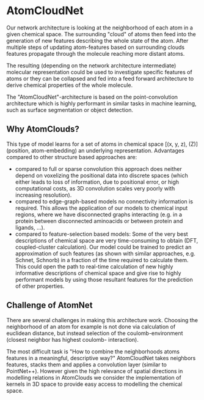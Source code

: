 # AtomCloudNet

Our network architecture is looking at the neighborhood of each atom in a given chemical space. The surrounding "cloud" of atoms then feed into the generation of new features describing the whole state of the atom.
After multiple steps of updating atom-features based on surrounding clouds features propagate through the molecule reaching more distant atoms.

The resulting (depending on the network architecture intermediate) molecular representation could be used to investigate specific features of atoms or they
can be collapsed and fed into a feed forward architecture to derive chemical properties of the whole molecule.

The "AtomCloudNet"-architecture is based on the point-convolution architecture which is highly performant in similar tasks in machine learning, such as
 surface segmentation or object detection.

## Why AtomClouds?

This type of model learns for a set of atoms in chemical space [(x, y, z), (Z)] (position, atom-embedding) an underlying 
representation. Advantages compared to other structure based approaches are:
- compared to full or sparse convolution this approach does neither depend on voxelizing the positional data into discrete spaces 
(which either leads to loss of information, due to positional error, or high computational costs, as 3D convolution scales very 
poorly with increasing resolution).
- compared to edge-graph-based models no connectivity information is required. This allows the application of our models to chemical input regions,
where we have disconnected graphs interacting (e.g. in a protein between disconnected aminoacids or between
protein and ligands, ...).
- compared to feature-selection based models: Some of the very best descriptions of chemical space are very time-consuming 
to obtain (DFT, coupled-cluster calculation). Our model could be trained to predict an approximation of such 
features (as shown with similar approaches, e.g. Schnet, Schnorb) in a fraction of the time required to calculate them.
This could open the path to real-time calculation of new highly informative descriptions of chemical space and give rise 
to highly performant models by using those resultant features for the prediction of other properties.

## Challenge of AtomNet

There are several challenges in making this architecture work. Choosing the neighborhood of an atom for example is not done via
calculation of euclidean distance, but instead selection of the coulomb-environment (closest neighbor has highest coulomb-
interaction). 

The most difficult task is "How to combine the neighborhoods atoms features in a meaningful, descriptive way?" 
AtomCloudNet takes neighbors features, stacks them and applies a convolution layer (similar to PointNet++).
However given the high relevance of spatial directions in modelling relations in AtomClouds we consider the implementation of
kernels in 3D space to provide easy access to modelling the chemical space.
